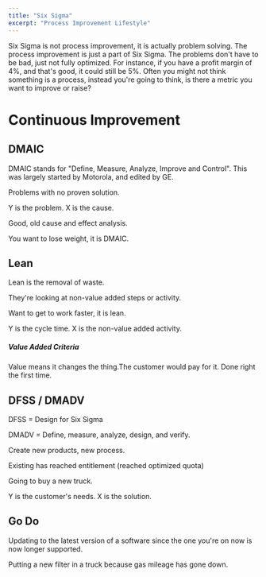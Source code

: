 ```yaml
---
title: "Six Sigma"
excerpt: "Process Improvement Lifestyle"
---
```



Six Sigma is not process improvement, it is actually problem solving. The process improvement is just a part of Six Sigma. The problems don't have to be bad, just not fully optimized. For instance, if you have a profit margin of 4%, and that's good, it could still be 5%. Often you might not think something is a process, instead you're going to think, is there a metric you want to improve or raise?


# Continuous Improvement


## DMAIC
DMAIC stands for "Define, Measure, Analyze, Improve and Control". This was largely started by Motorola, and edited by GE.

Problems with no proven solution.

Y is the problem. X is the cause.

Good, old cause and effect analysis.

You want to lose weight, it is DMAIC.


## Lean
Lean is the removal of waste.

They're looking at non-value added steps or activity.

Want to get to work faster, it is lean.

Y is the cycle time. X is the non-value added activity.

##### Value Added Criteria
Value means it changes the thing.The customer would pay for it. Done right the first time.


## DFSS / DMADV
DFSS = Design for Six Sigma

DMADV = Define, measure, analyze, design, and verify.

Create new products, new process.

Existing has reached entitlement (reached optimized quota)

Going to buy a new truck.

Y is the customer's needs. X is the solution.

## Go Do
Updating to the latest version of a software since the one you're on now is now longer supported.

Putting a new filter in a truck because gas mileage has gone down.

